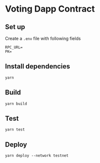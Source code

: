 # Voting Dapp Contract

## Set up
Create a `.env` file with following fields

```
RPC_URL=
PK=
```
## Install dependencies
```
yarn
```

## Build
```
yarn build
```

## Test

```
yarn test
```

## Deploy
```
yarn deploy --network testnet
```